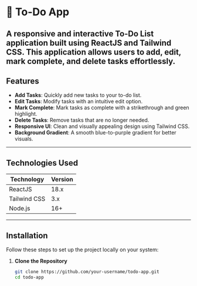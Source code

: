 # 📝 To-Do App
A responsive and interactive **To-Do List** application built using **ReactJS** and **Tailwind CSS**. This application allows users to add, edit, mark complete, and delete tasks effortlessly.
---
## **Features**
- **Add Tasks**: Quickly add new tasks to your to-do list.
- **Edit Tasks**: Modify tasks with an intuitive edit option.
- **Mark Complete**: Mark tasks as complete with a strikethrough and green highlight.
- **Delete Tasks**: Remove tasks that are no longer needed.
- **Responsive UI**: Clean and visually appealing design using Tailwind CSS.
- **Background Gradient**: A smooth blue-to-purple gradient for better visuals.
---
## **Technologies Used**
| **Technology**  | **Version** |
|-----------------|------------|
| ReactJS         | 18.x       |
| Tailwind CSS    | 3.x        |
| Node.js         | 16+        |
---
## **Installation**
Follow these steps to set up the project locally on your system:
1. **Clone the Repository**
   ```bash
   git clone https://github.com/your-username/todo-app.git
   cd todo-app
